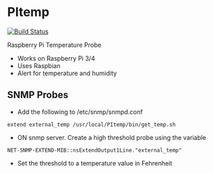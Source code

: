 # PItemp

[![Build Status](https://www.travis-ci.com/IGBIllinois/PItemp.svg?branch=main)](https://www.travis-ci.com/IGBIllinois/PItemp)

Raspberry Pi Temperature Probe

* Works on Raspberry Pi 3/4
* Uses Raspbian
* Alert for temperature and humidity

## SNMP Probes
* Add the following to /etc/snmp/snmpd.conf
```
extend external_temp /usr/local/PItemp/bin/get_temp.sh
```
* ON snmp server.  Create a high threshold probe using the variable
```
NET-SNMP-EXTEND-MIB::nsExtendOutput1Line."external_temp"
```
* Set the threshold to a temperature value in Fehrenheit

